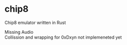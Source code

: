 # chip8
Chip8 emulator written in Rust

Missing Audio<br/>
Collission and wrapping for 0xDxyn not implemeneted yet<br/>
